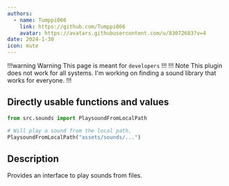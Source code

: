 ```yaml
---
authors: 
  - name: Tumppi066
    link: https://github.com/Tumppi066
    avatar: https://avatars.githubusercontent.com/u/83072683?v=4
date: 2024-1-30
icon: mute
---
```


!!!warning Warning
This page is meant for `developers`
!!!
!!! Note
This plugin does not work for all systems. I'm working on finding a sound library that works for everyone.
!!!

## Directly usable functions and values
```python
from src.sounds import PlaysoundFromLocalPath

# Will play a sound from the local path.
PlaysoundFromLocalPath("assets/sounds/...")
```

## Description
Provides an interface to play sounds from files.